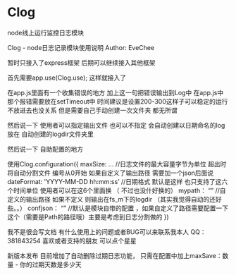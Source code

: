 # Clog
node线上运行监控日志模块

Clog  -  node日志记录模块使用说明
Author: EveChee


暂时只接入了express框架 后期可以继续接入其他框架










首先需要app.use(Clog.use);
这样就接入了






在app.js里面有一个收集错误的地方  加上这一句把错误输出到Log中
在app.js中那个报错需要放在setTimeout中 时间建议是设置200-300这样子可以稳定的运行 
不放进去也没关系  但是需要自己手动创建一次文件夹  都无所谓

然后说一下
使用者可以指定输出文件 也可以不指定 会自动创建以日期命名的log 
放在 自动创建的logdir文件夹里


然后说一下 自助配置的地方

使用Clog.configuration({
	maxSize: …   //日志文件的最大容量字节为单位   超出时将自动分割文件   编号从0开始   如果自定义了输出路径 需要加一个json后面说
	dateFormat: 'YYYY-MM-DD hh:mm:ss’ //日期格式  默认是这样  也只支持了这六个时间单位  使用者可以在这6个里面换  （ 不过也没什好换的）	mypath： “”  //自定义的输出路径 如果不定义  则输出在fs_m下的logdir （其实我觉得自动的还好些。。）
	confjson： “” //默认是模块自带的配置  ，如果自定义了路径需要配置一下这个（需要是Path的路径哦）主要是考虑到日志分割做的
})

我不是很会写文档  有什么使用上的问题或者BUG可以来联系我本人
  QQ： 381843254
喜欢或者支持的朋友  可以点个星星

新版本发布
目前增加了自动删除过期日志功能，
只需在配置中加上maxSave：数量 - 你的过期天数是多少天



